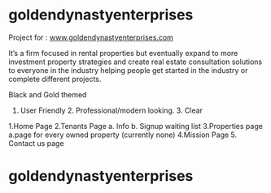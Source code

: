 # goldendynastyenterprises
Project for :  www.goldendynastyenterprises.com 

It’s a firm focused in rental properties but eventually expand to more investment property strategies and create real estate consultation solutions to everyone in the industry helping people get started in the industry or complete different projects.

Black and Gold themed 
1. User Friendly   2. Professional/modern looking.  3. Clear 

1.Home Page 2.Tenants Page a. Info b. Signup waiting list 3.Properties page a.page for every owned property (currently none) 4.Mission Page 5. Contact us page 

# goldendynastyenterprises
